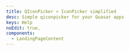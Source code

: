 ```yaml
---
title: QIconPicker » IconPicker simplified
desc: Simple qiconpicker for your Quasar apps
keys: Help
noEdit: true,
components:
  - LandingPageContent
---
```

<landing-page-content />
